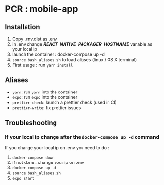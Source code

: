 # PCR : mobile-app

## Installation
1. Copy .env.dist as .env  
2. in .env change _**REACT_NATIVE_PACKAGER_HOSTNAME**_ variable as your local ip 
3. launch the container : docker-compose up -d
4. `source bash_aliases.sh` to load aliases (linux / OS X terminal)
5. First usage : run `yarn install`


## Aliases
- `yarn`: run `yarn` into the container
- `expo`: run `expo` into the container
- `prettier-check`: launch a prettier check (used in CI)
- `prettier-write`: fix prettier issues

## Troubleshooting
### If your local ip change after the `docker-compose up -d` command
If you change your local ip on .env you need to do :  
1. `docker-compose down`  
2. if not done : change your ip on .env
3. `docker-compose up -d`
4. `source bash_aliases.sh`
5. `expo start`